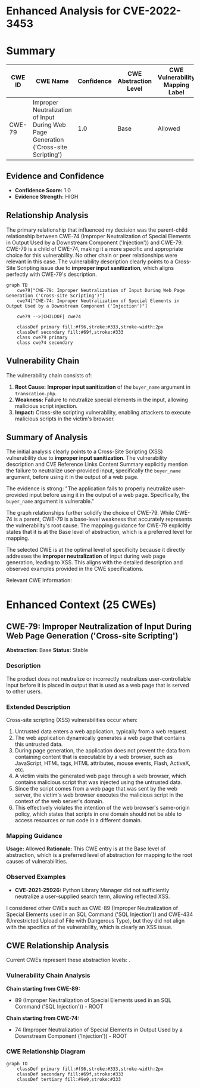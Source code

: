 # Enhanced Analysis for CVE-2022-3453

# Summary
| CWE ID | CWE Name | Confidence | CWE Abstraction Level | CWE Vulnerability Mapping Label | CWE-Vulnerability Mapping Notes |
|---|---|---|---|---|---|
| CWE-79 | Improper Neutralization of Input During Web Page Generation ('Cross-site Scripting') | 1.0 | Base | Allowed | Primary CWE |

## Evidence and Confidence

*   **Confidence Score:** 1.0
*   **Evidence Strength:** HIGH

## Relationship Analysis
The primary relationship that influenced my decision was the parent-child relationship between CWE-74 (Improper Neutralization of Special Elements in Output Used by a Downstream Component ('Injection')) and CWE-79. CWE-79 is a child of CWE-74, making it a more specific and appropriate choice for this vulnerability. No other chain or peer relationships were relevant in this case. The vulnerability description clearly points to a Cross-Site Scripting issue due to **improper input sanitization**, which aligns perfectly with CWE-79's description.

```mermaid
graph TD
    cwe79["CWE-79: Improper Neutralization of Input During Web Page Generation ('Cross-site Scripting')"]
    cwe74["CWE-74: Improper Neutralization of Special Elements in Output Used by a Downstream Component ('Injection')"]
    
    cwe79 -->|CHILDOF| cwe74
    
    classDef primary fill:#f96,stroke:#333,stroke-width:2px
    classDef secondary fill:#69f,stroke:#333
    class cwe79 primary
    class cwe74 secondary
```

## Vulnerability Chain
The vulnerability chain consists of:
1.  **Root Cause:** **Improper input sanitization** of the `buyer_name` argument in `transcation.php`.
2.  **Weakness:** Failure to neutralize special elements in the input, allowing malicious script injection.
3.  **Impact:** Cross-site scripting vulnerability, enabling attackers to execute malicious scripts in the victim's browser.

## Summary of Analysis
The initial analysis clearly points to a Cross-Site Scripting (XSS) vulnerability due to **improper input sanitization**. The vulnerability description and CVE Reference Links Content Summary explicitly mention the failure to neutralize user-provided input, specifically the `buyer_name` argument, before using it in the output of a web page.

The evidence is strong: "The application fails to properly neutralize user-provided input before using it in the output of a web page. Specifically, the `buyer_name` argument is vulnerable."

The graph relationships further solidify the choice of CWE-79. While CWE-74 is a parent, CWE-79 is a base-level weakness that accurately represents the vulnerability's root cause. The mapping guidance for CWE-79 explicitly states that it is at the Base level of abstraction, which is a preferred level for mapping.

The selected CWE is at the optimal level of specificity because it directly addresses the **improper neutralization** of input during web page generation, leading to XSS. This aligns with the detailed description and observed examples provided in the CWE specifications.

Relevant CWE Information:

# Enhanced Context (25 CWEs)

## CWE-79: Improper Neutralization of Input During Web Page Generation ('Cross-site Scripting')
**Abstraction:** Base
**Status:** Stable

### Description
The product does not neutralize or incorrectly neutralizes user-controllable input before it is placed in output that is used as a web page that is served to other users.

### Extended Description

Cross-site scripting (XSS) vulnerabilities occur when:

1.  Untrusted data enters a web application, typically from a web request.
2.  The web application dynamically generates a web page that contains this untrusted data.
3.  During page generation, the application does not prevent the data from containing content that is executable by a web browser, such as JavaScript, HTML tags, HTML attributes, mouse events, Flash, ActiveX, etc.
4.  A victim visits the generated web page through a web browser, which contains malicious script that was injected using the untrusted data.
5.  Since the script comes from a web page that was sent by the web server, the victim's web browser executes the malicious script in the context of the web server's domain.
6.  This effectively violates the intention of the web browser's same-origin policy, which states that scripts in one domain should not be able to access resources or run code in a different domain.

### Mapping Guidance
**Usage:** Allowed
**Rationale:** This CWE entry is at the Base level of abstraction, which is a preferred level of abstraction for mapping to the root causes of vulnerabilities.

### Observed Examples
- **CVE-2021-25926:** Python Library Manager did not sufficiently neutralize a user-supplied search term, allowing reflected XSS.

I considered other CWEs such as CWE-89 (Improper Neutralization of Special Elements used in an SQL Command ('SQL Injection')) and CWE-434 (Unrestricted Upload of File with Dangerous Type), but they did not align with the specifics of the vulnerability, which is clearly an XSS issue.


## CWE Relationship Analysis

Current CWEs represent these abstraction levels: .


### Vulnerability Chain Analysis

**Chain starting from CWE-89:**
- 89 (Improper Neutralization of Special Elements used in an SQL Command ('SQL Injection')) - ROOT


**Chain starting from CWE-74:**
- 74 (Improper Neutralization of Special Elements in Output Used by a Downstream Component ('Injection')) - ROOT



### CWE Relationship Diagram

```mermaid
graph TD
    classDef primary fill:#f96,stroke:#333,stroke-width:2px
    classDef secondary fill:#69f,stroke:#333
    classDef tertiary fill:#9e9,stroke:#333
```